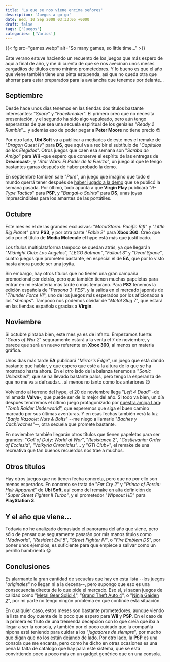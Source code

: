 ```yaml
---
title: 'La que se nos viene encima señores'
description: 'Juegos a go go'
date: Wed, 10 Sep 2008 03:33:05 +0000
draft: false
tags: ['Juegos']
categories: ['Varios']
---
```


{{< fg src="games.webp" alt="So many games, so little time..." >}}

Este verano estuve haciendo un recuento de los juegos que más espero de aquí a final de año, y me di cuenta de que se nos avecinan unos meses cargaditos de títulos como mínimo prometedores. Y lo bueno es que el año que viene también tiene una pinta estupenda, así que no queda otra que ahorrar para estar preparados para la avalancha que tenemos por delante...

## Septiembre

Desde hace unos días tenemos en las tiendas dos títulos bastante interesantes: "_Spore_" y "_Facebreaker_". El primero creo que no necesita presentación, y el segundo ha sido algo vapuleado, pero aún tengo esperanzas de que sea una secuela espiritual de los geniales "_Ready 2 Rumble_"... y además eso de poder pegar a **Peter Moore** no tiene precio :wink:

Por otro lado, **Ubi Soft** va a publicar a mediados de este mes el remake de "_Dragon Quest IV_" para **DS**, que aquí va a recibir el subtítulo de "_Capítulos de los Elegidos_". Otros juegos que caen esa semana son "_Samba de Amigo_" para **Wii** -que espero que conserve el espíritu de las entregas de **Dreamcast**\-, y "_Star Wars: El Poder de la Fuerza_", un juego al que le tengo bastantes ganas después de haber probado la demo.

En septiembre también sale "_Pure_", un juego que imagino que todo el mundo querrá tener después de [haber jugado a la demo](/impresiones-de-la-demo-de-pure/) que se publicó la semana pasada. Por último, todo apunta a que **Virgin Play** publicará "_R-Type Tactics_" para **PSP**, y "_Bangai-o Spirits_" para **DS**, unas joyas imprescindibles para los amantes de las portátiles.

## Octubre

Este mes es el de las grandes exclusivas: "_MotorStorm: Pacific Rift_" y "_Little Big Planet_" para **PS3**, y por otra parte "_Fable 2_" para **Xbox 360**. Creo que sólo por el título de **Media Molecule** el hype está más que justificado.

Los títulos multiplataforma tampoco se quedan atrás, ya que llegarán "_Midnight Club: Los Angeles_", "_LEGO Batman_", "_Fallout 3_" y "_Dead Space_", cuatro juegos que prometen bastante, en especial el de **EA**, que por lo visto hasta ahora puede ser una joyita.

Sin embargo, hay otros títulos que no tienen una gran campaña promocional por detrás, pero que también tienen muchas papeletas para entrar en mi estantería más tarde o más temprano. Para **PS2** tenemos la edición española de "_Persona 3: FES_", y la salida en el mercado japonés de "_Thunder Force VI_", uno de los juegos más esperados por los aficionados a los "_shmups_". Tampoco nos podemos olvidar de "_Metal Slug 7_", que estará en las tiendas españolas gracias a **Virgin**.

## Noviembre

Si octubre pintaba bien, este mes ya es de infarto. Empezamos fuerte: "_Gears of War 2_" seguramente estará a la venta el 7 de noviembre, y parece que será un nuevo referente en **Xbox 360**, al menos en materia gráfica.

Unos días más tarde **EA** publicará "_Mirror's Edge_", un juego que está dando bastante que hablar, y que espero que esté a la altura de lo que se ha mostrado hasta ahora. En el otro lado de la balanza tenemos a "_Sonic Unleashed_", que se ha llevado bastante palos, pero tengo la esperanza de que no me va a defraudar... al menos no tanto como los anteriores :yum:

Volviendo al terreno del hype, el 20 de noviembre llega "_Left 4 Dead_" -de mi amada **Valve**\-, que puede ser de lo mejor del año. Si todo va bien, un día después tendremos el último juego protagonizado por [nuestra amiga Lara](/tomb-raider-un-aniversario-por-todo-lo-alto/): "_Tomb Raider Underworld_", que esperemos que siga el buen camino marcado por sus últimas aventuras. Y en esas fechas también verá la luz "_Banjo Kazooie: Nuts & Bolts_" --me niego a llamarle "_Baches y Cachivaches_"--, otra secuela que promete bastante.

En noviembre también llegarán otros títulos que tienen papeletas para ser grandes: "_Call of Duty: World at War_", "_Resistance 2_", "_Castlevania: Order of Ecclesia_", "_Valkyria Chronicles_"... y "_GTI Club+_", el remake de una recreativa que tan buenos recuerdos nos trae a muchos.

## Otros títulos

Hay otros juegos que no tienen fecha concreta, pero que no por ello son menos esperados. En concreto se trata de "_Far Cry 2_" y "_Prince of Persia: Heir Apparent_" de **Ubi Soft**, así como del remake en alta definición de "_Super Street Fighter II Turbo_", y el prometedor "_Wipeout HD_" para **PlayStation 3**.

## Y el año que viene...

Todavía no he analizado demasiado el panorama del año que viene, pero sólo de pensar que seguramente pasarán por mis manos títulos como "_Madworld_", "_Resident Evil 5_", "_Street Fighter IV_", o "_Fire Emblem DS_", por poner unos ejemplos, es suficiente para que empiece a salivar como un perrillo hambriento :yum:

## Conclusiones

Es alarmante la gran cantidad de secuelas que hay en esta lista --los juegos "_originales_" no llegan ni a la decena--, pero supongo que eso es una consecuencia directa de lo que pide el mercado. Eso sí, si sacan juegos de calidad como "[Metal Gear Solid 4](/metal-gear-solid-4-guns-of-the-patriots-%C2%BFpelicula-o-videojuego/)", "[Grand Theft Auto 4](/grand-theft-auto-4-grande-en-todos-los-sentidos/)", o "[Ninja Gaiden 2](/ninja-gaiden-2-accion-a-destajo/)", por mi parte no tengo ningún problema en que continúe esta situación.

En cualquier caso, estos meses son bastante prometedores, aunque viendo la lista me doy cuenta de lo poco que espero para **Wii** y **PSP**. En el caso de la primera es fruto de una tremenda decepción con lo que creía que iba a llegar a ser la consola, y también por el poco cuidado que la compañía nipona está teniendo para cuidar a los "_jugadores de siempre_", por mucho que digan que no los están dejando de lado. Por otro lado, la **PSP** es una consola que me encanta, pero como he dicho en otras ocasiones es una pena la falta de catálogo que hay para este sistema, que se está convirtiendo poco a poco más en un gadget genérico que en una consola.